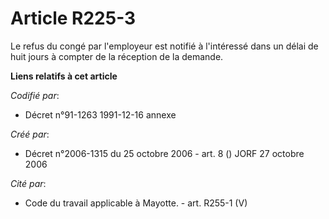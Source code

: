 # Article R225-3

Le refus du congé par l'employeur est notifié à l'intéressé dans un délai de huit jours à compter de la réception de la
demande.

**Liens relatifs à cet article**

_Codifié par_:

  - Décret n°91-1263 1991-12-16 annexe

_Créé par_:

  - Décret n°2006-1315 du 25 octobre 2006 - art. 8 () JORF 27 octobre 2006

_Cité par_:

  - Code du travail applicable à Mayotte. - art. R255-1 (V)
